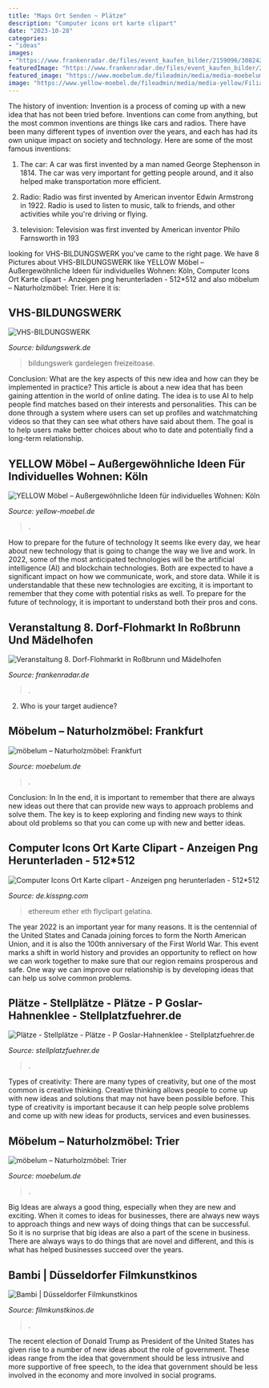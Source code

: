 ```yaml
---
title: "Maps Ort Senden ~ Plätze"
description: "Computer icons ort karte clipart"
date: "2023-10-28"
categories:
- "ideas"
images:
- "https://www.frankenradar.de/files/event_kaufen_bilder/2159096/308242_1_030aa.jpg"
featuredImage: "https://www.frankenradar.de/files/event_kaufen_bilder/2159096/308242_1_030aa.jpg"
featured_image: "https://www.moebelum.de/fileadmin/media/media-moebelum/moebelum-filiale/trier/fotos-quadrate/Trier_01.jpg"
image: "https://www.yellow-moebel.de/fileadmin/media/media-yellow/Filialen/Koeln/Fotos/ig_post_2021_04_11.jpg"
---
```



The history of invention:
Invention is a process of coming up with a new idea that has not been tried before. Inventions can come from anything, but the most common inventions are things like cars and radios. There have been many different types of invention over the years, and each has had its own unique impact on society and technology. Here are some of the most famous inventions:
1) The car: A car was first invented by a man named George Stephenson in 1814. The car was very important for getting people around, and it also helped make transportation more efficient.

2) Radio: Radio was first invented by American inventor Edwin Armstrong in 1922. Radio is used to listen to music, talk to friends, and other activities while you're driving or flying.

3) television: Television was first invented by American inventor Philo Farnsworth in 193
	

		
looking for VHS-BILDUNGSWERK you've came to the right page. We have 8 Pictures about VHS-BILDUNGSWERK like YELLOW Möbel – Außergewöhnliche Ideen für individuelles Wohnen: Köln, Computer Icons Ort Karte clipart - Anzeigen png herunterladen - 512*512 and also möbelum – Naturholzmöbel: Trier. Here it is:
		
    
## VHS-BILDUNGSWERK

<img loading=lazy src="https://bildungswerk.de/wp-content/uploads/2020/03/Aktivitäten-in-der-Freizeitoase-in-Gardelegen-07-768x1024.jpg" onerror="this.onerror=null;this.src='https://tse2.mm.bing.net/th?id=OIP.o-O3KE69GMDDYfIMtZuyFQHaJ4&amp;pid=15.1';" alt="VHS-BILDUNGSWERK">

_Source: bildungswerk.de_

>bildungswerk gardelegen freizeitoase. 

	

Conclusion: What are the key aspects of this new idea and how can they be implemented in practice?
This article is about a new idea that has been gaining attention in the world of online dating. The idea is to use AI to help people find matches based on their interests and personalities. This can be done through a system where users can set up profiles and watchmatching videos so that they can see what others have said about them. The goal is to help users make better choices about who to date and potentially find a long-term relationship.

    
## YELLOW Möbel – Außergewöhnliche Ideen Für Individuelles Wohnen: Köln

<img loading=lazy src="https://www.yellow-moebel.de/fileadmin/media/media-yellow/Filialen/Koeln/Fotos/ig_post_2021_04_11.jpg" onerror="this.onerror=null;this.src='https://tse2.mm.bing.net/th?id=OIP.i7oaMr1llE9u7ejbK3WCxgHaHa&amp;pid=15.1';" alt="YELLOW Möbel – Außergewöhnliche Ideen für individuelles Wohnen: Köln">

_Source: yellow-moebel.de_

>. 

	

How to prepare for the future of technology
It seems like every day, we hear about new technology that is going to change the way we live and work. In 2022, some of the most anticipated technologies will be the artificial intelligence (AI) and blockchain technologies. Both are expected to have a significant impact on how we communicate, work, and store data. While it is understandable that these new technologies are exciting, it is important to remember that they come with potential risks as well. To prepare for the future of technology, it is important to understand both their pros and cons.

    
## Veranstaltung 8. Dorf-Flohmarkt In Roßbrunn Und Mädelhofen

<img loading=lazy src="https://www.frankenradar.de/files/event_kaufen_bilder/2159096/308242_1_030aa.jpg" onerror="this.onerror=null;this.src='https://tse4.mm.bing.net/th?id=OIP.ImrVru5d4ZA7ibds7PjWlgAAAA&amp;pid=15.1';" alt="Veranstaltung 8. Dorf-Flohmarkt in Roßbrunn und Mädelhofen">

_Source: frankenradar.de_

>. 

	

2. Who is your target audience?

    
## Möbelum – Naturholzmöbel: Frankfurt

<img loading=lazy src="https://www.moebelum.de/fileadmin/media/moebelum-filiale/frankfurt/fotos-quadrate/_1040408.jpg" onerror="this.onerror=null;this.src='https://tse3.mm.bing.net/th?id=OIP.PZgLPs4bx10M5i-A4lKoRAHaHa&amp;pid=15.1';" alt="möbelum – Naturholzmöbel: Frankfurt">

_Source: moebelum.de_

>. 

	

Conclusion: In
In the end, it is important to remember that there are always new ideas out there that can provide new ways to approach problems and solve them. The key is to keep exploring and finding new ways to think about old problems so that you can come up with new and better ideas.

    
## Computer Icons Ort Karte Clipart - Anzeigen Png Herunterladen - 512*512

<img loading=lazy src="https://banner2.kisspng.com/20180612/ycu/kisspng-computer-icons-location-map-clip-art-5b2054dbde3879.1859572915288455319102.jpg" onerror="this.onerror=null;this.src='https://tse4.mm.bing.net/th?id=OIP._VYqaGdQEG03u0c1HyN8DwHaER&amp;pid=15.1';" alt="Computer Icons Ort Karte clipart - Anzeigen png herunterladen - 512*512">

_Source: de.kisspng.com_

>ethereum ether eth flyclipart gelatina. 

	

The year 2022 is an important year for many reasons. It is the centennial of the United States and Canada joining forces to form the North American Union, and it is also the 100th anniversary of the First World War. This event marks a shift in world history and provides an opportunity to reflect on how we can work together to make sure that our region remains prosperous and safe. One way we can improve our relationship is by developing ideas that can help us solve common problems.

    
## Plätze - Stellplätze - Plätze - P Goslar-Hahnenklee - Stellplatzfuehrer.de

<img loading=lazy src="https://www.stellplatzfuehrer.de/images/sobipro/2650/field_gallery/img_2650_image_2_sbs.jpg" onerror="this.onerror=null;this.src='https://tse3.mm.bing.net/th?id=OIP.0OnlleP-dJxdphT5nH2EUgHaE8&amp;pid=15.1';" alt="Plätze - Stellplätze - Plätze - P Goslar-Hahnenklee - Stellplatzfuehrer.de">

_Source: stellplatzfuehrer.de_

>. 

	

Types of creativity:
There are many types of creativity, but one of the most common is creative thinking. Creative thinking allows people to come up with new ideas and solutions that may not have been possible before. This type of creativity is important because it can help people solve problems and come up with new ideas for products, services and even businesses.

    
## Möbelum – Naturholzmöbel: Trier

<img loading=lazy src="https://www.moebelum.de/fileadmin/media/media-moebelum/moebelum-filiale/trier/fotos-quadrate/Trier_01.jpg" onerror="this.onerror=null;this.src='https://tse1.mm.bing.net/th?id=OIP.rD7B34kRzBdCzkT19yoA3AHaHa&amp;pid=15.1';" alt="möbelum – Naturholzmöbel: Trier">

_Source: moebelum.de_

>. 

	

Big Ideas are always a good thing, especially when they are new and exciting. When it comes to ideas for businesses, there are always new ways to approach things and new ways of doing things that can be successful. So it is no surprise that big ideas are also a part of the scene in business. There are always ways to do things that are novel and different, and this is what has helped businesses succeed over the years.

    
## Bambi | Düsseldorfer Filmkunstkinos

<img loading=lazy src="https://filmkunstkinos.de/wp-content/uploads/2017/04/5-RJ432_Architeturaufnahmen_Bambi_18-1024x576.jpg" onerror="this.onerror=null;this.src='https://tse1.mm.bing.net/th?id=OIP.Nq4r2wORC4xSNoLaFqIkHwHaEK&amp;pid=15.1';" alt="Bambi | Düsseldorfer Filmkunstkinos">

_Source: filmkunstkinos.de_

>. 

	

The recent election of Donald Trump as President of the United States has given rise to a number of new ideas about the role of government. These ideas range from the idea that government should be less intrusive and more supportive of free speech, to the idea that government should be less involved in the economy and more involved in social programs.

